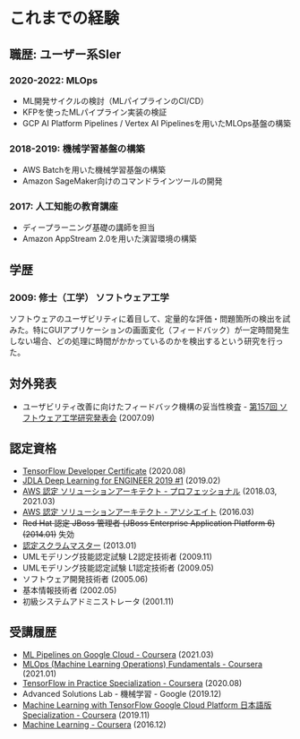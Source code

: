 # これまでの経験

## 職歴: ユーザー系SIer

### 2020-2022: MLOps

* ML開発サイクルの検討（MLパイプラインのCI/CD）
* KFPを使ったMLパイプライン実装の検証
* GCP AI Platform Pipelines / Vertex AI Pipelinesを用いたMLOps基盤の構築

### 2018-2019: 機械学習基盤の構築

* AWS Batchを用いた機械学習基盤の構築
* Amazon SageMaker向けのコマンドラインツールの開発

### 2017: 人工知能の教育講座

* ディープラーニング基礎の講師を担当
* Amazon AppStream 2.0を用いた演習環境の構築

## 学歴

### 2009: 修士（工学） ソフトウェア工学

ソフトウェアのユーザビリティに着目して、定量的な評価・問題箇所の検出を試みた。特にGUIアプリケーションの画面変化（フィードバック）が一定時間発生しない場合、どの処理に時間がかかっているのかを検出するという研究を行った。


## 対外発表

* ユーザビリティ改善に向けたフィードバック機構の妥当性検査 - [第157回 ソフトウェア工学研究発表会](https://www.ipsj.or.jp/09sig/kaikoku/2007/SE157.html) (2007.09)


## 認定資格

* [TensorFlow Developer Certificate](https://www.credential.net/163aee9d-7a07-457c-ae8c-4097857e8aab) (2020.08)
* [JDLA Deep Learning for ENGINEER 2019 #1](https://www.openbadge-global.com/api/v1.0/openBadge/v2/Wallet/Public/GetAssertionShare/ZU9DcEhESk5vRE81OEFRSkcxUXNaUT09) (2019.02)
* [AWS 認定 ソリューションアーキテクト - プロフェッショナル](https://www.youracclaim.com/badges/43640358-6a49-44a4-befe-cc47f98b8c75/public_url) (2018.03, 2021.03)
* [AWS 認定 ソリューションアーキテクト - アソシエイト](https://www.youracclaim.com/badges/7267869e-738e-4532-8eef-a415316903c8/public_url) (2016.03)
* ~~Red Hat 認定 JBoss 管理者 (JBoss Enterprise Application Platform 6) (2014.01)~~ 失効
* [認定スクラムマスター](https://certification.scrumalliance.org/accounts/234954-takahiro-yano/certifications/251237-csm) (2013.01)
* UMLモデリング技能認定試験 L2認定技術者 (2009.11)
* UMLモデリング技能認定試験 L1認定技術者 (2009.05)
* ソフトウェア開発技術者 (2005.06)
* 基本情報技術者 (2002.05)
* 初級システムアドミニストレータ (2001.11)

## 受講履歴

* [ML Pipelines on Google Cloud - Coursera](https://www.coursera.org/account/accomplishments/certificate/NBB4YQ5KNUC8) (2021.03)
* [MLOps (Machine Learning Operations) Fundamentals - Coursera](https://www.coursera.org/account/accomplishments/certificate/8B9ZELREJY87) (2021.01)
* [TensorFlow in Practice Specialization - Coursera](https://www.coursera.org/account/accomplishments/specialization/certificate/PRAMEY7KTYZ5) (2020.08)
* Advanced Solutions Lab - 機械学習 - Google (2019.12)
* [Machine Learning with TensorFlow Google Cloud Platform 日本語版 Specialization - Coursera](https://www.coursera.org/account/accomplishments/specialization/certificate/E3QANX53BCCQ) (2019.11)
* [Machine Learning - Coursera](https://www.coursera.org/account/accomplishments/certificate/AMVLVGFJU9WM) (2016.12)

